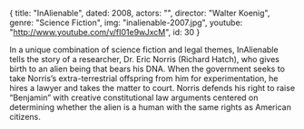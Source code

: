 {
  title: "InAlienable",
  dated: 2008,
  actors: "",
  director: "Walter Koenig",
  genre: "Science Fiction",
  img: "inalienable-2007.jpg",
  youtube: "http://www.youtube.com/v/fI01e9wJxcM",
  id: 30
}

In a unique combination of science fiction and legal themes, InAlienable tells the story of a researcher, Dr. Eric Norris (Richard Hatch), who gives birth to an alien being that bears his DNA. When the government seeks to take Norris’s extra-terrestrial offspring from him for experimentation, he hires a lawyer and takes the matter to court. Norris defends his right to raise “Benjamin” with creative constitutional law arguments centered on determining whether the alien is a human with the same rights as American citizens. 